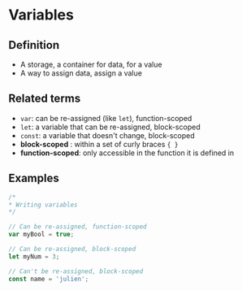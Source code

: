 # Variables

## Definition
- A storage, a container for data, for a value
- A way to assign data, assign a value

## Related terms
- `var`: can be re-assigned (like `let`), function-scoped
- `let`:  a variable that can be re-assigned, block-scoped
- `const`: a variable that doesn't change, block-scoped
- **block-scoped** : within a set of curly braces `{ }`
- **function-scoped**: only accessible in the function it is defined in

## Examples
```js
/*
* Writing variables
*/

// Can be re-assigned, function-scoped
var myBool = true;

// Can be re-assigned, block-scoped
let myNum = 3;

// Can't be re-assigned, block-scoped
const name = 'julien';
```